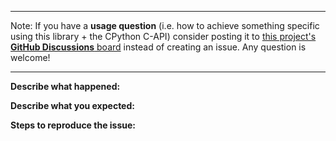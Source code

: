 
------

Note: If you have a **usage question** (i.e. how to achieve something specific using this library + the CPython C-API) consider posting it to [this project's **GitHub Discussions** board](https://github.com/wsyscz2/cpy3/discussions) instead of creating an issue. Any question is welcome!

------

**Describe what happened:**   
   
   
**Describe what you expected:**   
   
   
**Steps to reproduce the issue:**   
   
   

